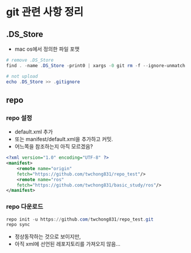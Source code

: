 # git 관련 사항 정리

## .DS_Store

- mac os에서 정의한 파일 포맷

```powershell
# remove .DS_Store
find . -name .DS_Store -print0 | xargs -0 git rm -f --ignore-unmatch

# not upload 
echo .DS_Store >> .gitignore
```

## repo

### repo 설정

- default.xml 추가
- 또는 manifest/default.xml을 추가하고 커밋.
- 어느쪽을 참조하는지 아직 모르겠음?

```xml
<?xml version="1.0" encoding="UTF-8" ?>
<manifest>
	<remote name="origin"
	fetch="https://github.com/twchong831/repo_test"/>
	<remote name="ros"
	fetch="https://github.com/twchong831/basic_study/ros"/>
</manifest>
```

### repo 다운로드

```powershell
repo init -u https://github.com/twchong831/repo_test.git
repo sync
```

- 정상동작하는 것으로 보이지만,
- 아직 xml에 선언된 레포지토리를 가져오지 않음...
